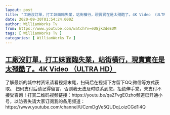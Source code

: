```yaml
---
layout: post
title: "工廠沒訂單，打工妹面臨失業，站街橫行，現實實在是太殘酷了。4K Video （ULTRA HD）"
date: 2020-09-30T01:54:24.000Z
author: WilliamWorks Tv
from: https://www.youtube.com/watch?v=eUGjk3deEUM
tags: [ WilliamWorks Tv ]
categories: [ WilliamWorks Tv ]
---
```

<!--1601430864000-->
[工廠沒訂單，打工妹面臨失業，站街橫行，現實實在是太殘酷了。4K Video （ULTRA HD）](https://www.youtube.com/watch?v=eUGjk3deEUM)
------

<div>
了解最新的城中村资讯请看视频末尾，扫码后在视频下方留下QQ,微信等方式获取。 扫码支付后请记得留言，否则我无法及时联系到您，拒绝伸手党，未支付不接受咨询！打赏二维码视频链接：https://youtu.be/qaZFvgEOzho频道已开通小号，以防丢失请大家订阅我的备用频道：https://www.youtube.com/channel/UCzmDgVe5QUDqLoizCGd1l4Q
</div>
